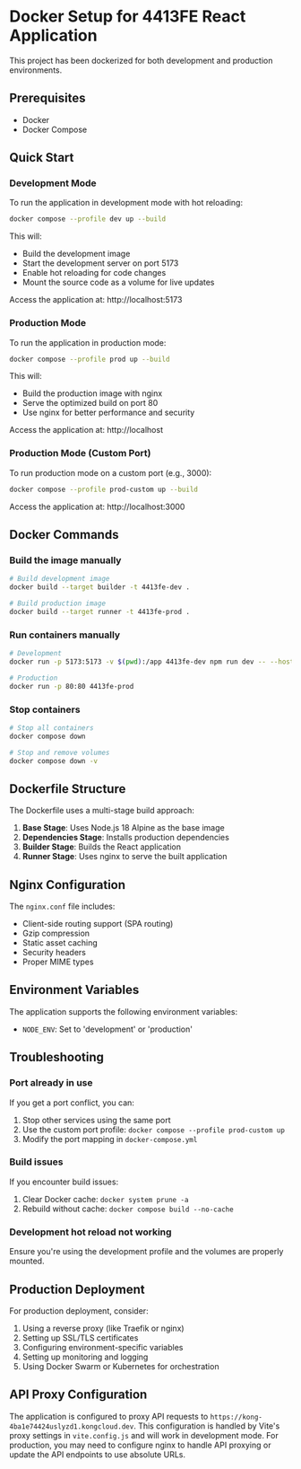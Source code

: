 # Docker Setup for 4413FE React Application

This project has been dockerized for both development and production environments.

## Prerequisites

- Docker
- Docker Compose

## Quick Start

### Development Mode

To run the application in development mode with hot reloading:

```bash
docker compose --profile dev up --build
```

This will:

- Build the development image
- Start the development server on port 5173
- Enable hot reloading for code changes
- Mount the source code as a volume for live updates

Access the application at: http://localhost:5173

### Production Mode

To run the application in production mode:

```bash
docker compose --profile prod up --build
```

This will:

- Build the production image with nginx
- Serve the optimized build on port 80
- Use nginx for better performance and security

Access the application at: http://localhost

### Production Mode (Custom Port)

To run production mode on a custom port (e.g., 3000):

```bash
docker compose --profile prod-custom up --build
```

Access the application at: http://localhost:3000

## Docker Commands

### Build the image manually

```bash
# Build development image
docker build --target builder -t 4413fe-dev .

# Build production image
docker build --target runner -t 4413fe-prod .
```

### Run containers manually

```bash
# Development
docker run -p 5173:5173 -v $(pwd):/app 4413fe-dev npm run dev -- --host 0.0.0.0

# Production
docker run -p 80:80 4413fe-prod
```

### Stop containers

```bash
# Stop all containers
docker compose down

# Stop and remove volumes
docker compose down -v
```

## Dockerfile Structure

The Dockerfile uses a multi-stage build approach:

1. **Base Stage**: Uses Node.js 18 Alpine as the base image
2. **Dependencies Stage**: Installs production dependencies
3. **Builder Stage**: Builds the React application
4. **Runner Stage**: Uses nginx to serve the built application

## Nginx Configuration

The `nginx.conf` file includes:

- Client-side routing support (SPA routing)
- Gzip compression
- Static asset caching
- Security headers
- Proper MIME types

## Environment Variables

The application supports the following environment variables:

- `NODE_ENV`: Set to 'development' or 'production'

## Troubleshooting

### Port already in use

If you get a port conflict, you can:

1. Stop other services using the same port
2. Use the custom port profile: `docker compose --profile prod-custom up`
3. Modify the port mapping in `docker-compose.yml`

### Build issues

If you encounter build issues:

1. Clear Docker cache: `docker system prune -a`
2. Rebuild without cache: `docker compose build --no-cache`

### Development hot reload not working

Ensure you're using the development profile and the volumes are properly mounted.

## Production Deployment

For production deployment, consider:

1. Using a reverse proxy (like Traefik or nginx)
2. Setting up SSL/TLS certificates
3. Configuring environment-specific variables
4. Setting up monitoring and logging
5. Using Docker Swarm or Kubernetes for orchestration

## API Proxy Configuration

The application is configured to proxy API requests to `https://kong-4ba1e74424uslyzd1.kongcloud.dev`. This configuration is handled by Vite's proxy settings in `vite.config.js` and will work in development mode. For production, you may need to configure nginx to handle API proxying or update the API endpoints to use absolute URLs.
